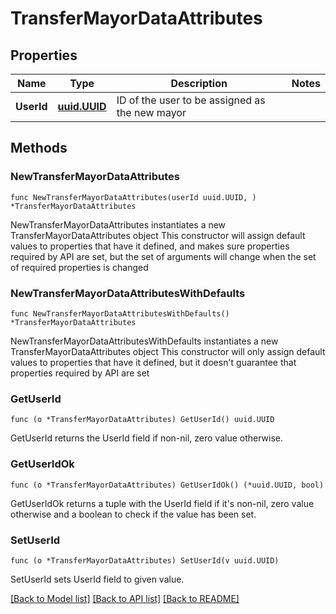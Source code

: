 # TransferMayorDataAttributes

## Properties

Name | Type | Description | Notes
------------ | ------------- | ------------- | -------------
**UserId** | [**uuid.UUID**](uuid.UUID.md) | ID of the user to be assigned as the new mayor | 

## Methods

### NewTransferMayorDataAttributes

`func NewTransferMayorDataAttributes(userId uuid.UUID, ) *TransferMayorDataAttributes`

NewTransferMayorDataAttributes instantiates a new TransferMayorDataAttributes object
This constructor will assign default values to properties that have it defined,
and makes sure properties required by API are set, but the set of arguments
will change when the set of required properties is changed

### NewTransferMayorDataAttributesWithDefaults

`func NewTransferMayorDataAttributesWithDefaults() *TransferMayorDataAttributes`

NewTransferMayorDataAttributesWithDefaults instantiates a new TransferMayorDataAttributes object
This constructor will only assign default values to properties that have it defined,
but it doesn't guarantee that properties required by API are set

### GetUserId

`func (o *TransferMayorDataAttributes) GetUserId() uuid.UUID`

GetUserId returns the UserId field if non-nil, zero value otherwise.

### GetUserIdOk

`func (o *TransferMayorDataAttributes) GetUserIdOk() (*uuid.UUID, bool)`

GetUserIdOk returns a tuple with the UserId field if it's non-nil, zero value otherwise
and a boolean to check if the value has been set.

### SetUserId

`func (o *TransferMayorDataAttributes) SetUserId(v uuid.UUID)`

SetUserId sets UserId field to given value.



[[Back to Model list]](../README.md#documentation-for-models) [[Back to API list]](../README.md#documentation-for-api-endpoints) [[Back to README]](../README.md)


